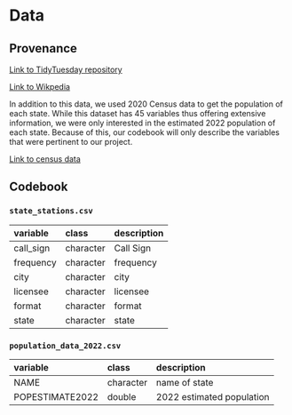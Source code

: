 # Data

## Provenance

[Link to TidyTuesday repository](https://github.com/rfordatascience/tidytuesday/blob/master/data/2022/2022-11-08)

[Link to Wikpedia](https://en.wikipedia.org/wiki/Lists_of_radio_stations_in_the_United_States)

In addition to this data, we used 2020 Census data to get the population of each state. While this dataset has 45 variables thus offering extensive information, we were only interested in the estimated 2022 population of each state. Because of this, our codebook will only describe the variables that were pertinent to our project.

[Link to census data](https://www2.census.gov/programs-surveys/popest/datasets/2020-2022/state/totals/)

## Codebook

### `state_stations.csv`

|variable  |class     |description  |
|:---------|:---------|:------------|
|call_sign |character | Call Sign   |
|frequency |character |frequency    |
|city      |character |city         |
|licensee  |character |licensee     |
|format    |character | format      |
|state     |character | state       |

### `population_data_2022.csv`

|variable        |class     |description                |
|:---------------|:---------|:--------------------------|
|NAME            |character | name of state             |
|POPESTIMATE2022 |double    | 2022 estimated population |






